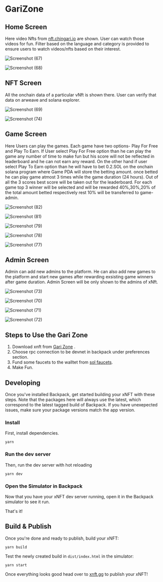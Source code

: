 # GariZone

## Home Screen
Here video Nfts from [nft.chingari.io](https://nft.chingari.io/) are shown. User can watch those videos for fun. Filter based on the language and category is provided to ensure users to watch videos/nfts based on their interest.


![Screenshot (67)](https://user-images.githubusercontent.com/118275688/225210342-e5c91998-56a1-4334-ae5a-b540b4e59da4.png)

![Screenshot (68)](https://user-images.githubusercontent.com/118275688/225210405-3d9bc52c-6b97-4193-a135-c6a79cbff32f.png)

## NFT Screen
All the onchain data of a particular vNft is shown there. User can verify that data on arweave and solana explorer.

![Screenshot (69)](https://user-images.githubusercontent.com/118275688/225210787-d3ff3ed9-666e-4f10-9120-c24afc3da940.png)

![Screenshot (74)](https://user-images.githubusercontent.com/118275688/225210879-c392bc7c-dffb-4c8f-a5fa-2bb7879329b0.png)


## Game Screen
Here Users can play the games. Each game have two options- Play For Free and Play To Earn. If User select Play For Free option than he can play the game any number of time to make fun but his score will not be reflected in leaderboard and he can not earn any reward.
On the other hand if user select Play To Earn option than he will have to bet 0.2.SOL on the onchain solana program where Game PDA will store the betting amount.
once betted he can play game atmost 3 times while the game duration (24 hours). Out of all the 3 scores best score will be taken out for the leaderboard.
For each game top 3 winner will be selected and will be rewarded 40%,30%,20% of the total amount betted respectively rest 10% will be transferred to game-admin.

![Screenshot (82)](https://user-images.githubusercontent.com/118275688/225212257-4ce377c8-de5c-4516-ba15-d0917c94c9f1.png)

![Screenshot (81)](https://user-images.githubusercontent.com/118275688/225212379-d88b1465-f0a3-4035-9b7a-9a616bea7afe.png)

![Screenshot (79)](https://user-images.githubusercontent.com/118275688/225212465-15dd4f66-2861-4a4d-97b9-697c3f2e8c2f.png)

![Screenshot (78)](https://user-images.githubusercontent.com/118275688/225212524-179660e3-3e30-4004-bac6-20a7998e4a52.png)

![Screenshot (77)](https://user-images.githubusercontent.com/118275688/225212591-ab2ffa21-ee8a-409e-8963-5bd22bb4ad02.png)


## Admin Screen
Admin can add new admins to the platform. He can also add new games to the platform and start new games  after rewarding exsisting game winners after game duration.
Admin Screen will be only shown to the admins of xNft.

![Screenshot (73)](https://user-images.githubusercontent.com/118275688/225213456-b7af5609-ad24-4de3-b496-8a246bab95ee.png)

![Screenshot (70)](https://user-images.githubusercontent.com/118275688/225213511-d525089a-a38d-4fc6-84d1-b5e7f7dfe228.png)

![Screenshot (71)](https://user-images.githubusercontent.com/118275688/225213573-4987324d-ede6-4ddc-bc8c-fad1f8df6ad5.png)

![Screenshot (72)](https://user-images.githubusercontent.com/118275688/225213633-ae37d699-af94-459c-8982-a2f357c8c330.png)

## Steps to Use the Gari Zone
1) Download xnft from [Gari Zone](https://www.xnft.gg/app/96tNoZR5t1tWBRxaRfQ6jWF1PzgRdXC9M7ETzUQnPFXa) .
2) Choose rpc connection to be devnet in backpack under preferences section.
3) Fund some faucets to the walltet from [sol faucets](https://solfaucet.com/).
4) Make Fun.





## Developing

Once you've installed Backpack, get started building your xNFT with these steps. Note that the packages here will always use the latest, which correspond to the latest tagged build of Backpack. If you have unexepected issues, make sure your package versions match the app version.

### Install

First, install dependencies.

```
yarn
```

### Run the dev server

Then, run the dev server with hot reloading

```
yarn dev
```

### Open the Simulator in Backpack

Now that you have your xNFT dev server running, open it in the Backpack simulator to see it run.

That's it!


## Build & Publish

Once you're done and ready to publish, build your xNFT:

```
yarn build
```

Test the newly created build in `dist/index.html` in the simulator:

```
yarn start
```

Once everything looks good head over to [xnft.gg]() to publish your xNFT!
